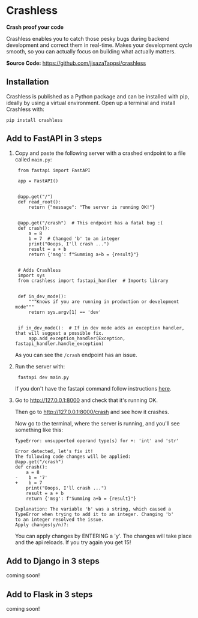 # Crashless
**Crash proof your code**

Crashless enables you to catch those pesky bugs during backend development and correct them in real-time. Makes your development cycle smooth, so you can actually focus on building what actually matters.


**Source Code:** https://github.com/jisazaTappsi/crashless

## Installation

Crashless is published as a Python package and can be installed with pip, ideally by using a virtual environment. Open up a terminal and install Crashless with:

    pip install crashless


## Add to FastAPI in 3 steps

1. Copy and paste the following server with a crashed endpoint to a file called `main.py`:

        from fastapi import FastAPI
    
        app = FastAPI()


        @app.get("/")
        def read_root():
            return {"message": "The server is running OK!"}
    
    
        @app.get("/crash")  # This endpoint has a fatal bug :(
        def crash():
            a = 8
            b = 7  # Changed 'b' to an integer
            print("Ooops, I'll crash ...")
            result = a + b
            return {'msg': f"Summing a+b = {result}"}
        
        
        # Adds Crashless
        import sys
        from crashless import fastapi_handler  # Imports library
        
        
        def in_dev_mode():
            """Knows if you are running in production or development mode"""
            return sys.argv[1] == 'dev'
        
        
        if in_dev_mode():  # If in dev mode adds an exception handler, that will suggest a possible fix.
            app.add_exception_handler(Exception, fastapi_handler.handle_exception)


    As you can see the `/crash` endpoint has an issue.


2. Run the server with:

        fastapi dev main.py

    If you don't have the fastapi command follow instructions [here][1].

    [1]: <https://fastapi.tiangolo.com/fastapi-cli/> "fastapi CLI installation"



3. Go to <http://127.0.0.1:8000> and check that it's running OK.

   Then go to <http://127.0.0.1:8000/crash> and see how it crashes.

   Now go to the terminal, where the server is running, and you'll see something like this:

       TypeError: unsupported operand type(s) for +: 'int' and 'str'
   
       Error detected, let's fix it!
       The following code changes will be applied:
       @app.get("/crash")
       def crash():
           a = 8
       -    b = '7'
       +    b = 7
           print("Ooops, I'll crash ...")
           result = a + b
           return {'msg': f"Summing a+b = {result}"}
   
       Explanation: The variable 'b' was a string, which caused a TypeError when trying to add it to an integer. Changing 'b'
       to an integer resolved the issue.
       Apply changes(y/n)?: 

   You can apply changes by ENTERING a 'y'. The changes will take place and the api reloads. If you try again you get 15!


## Add to Django in 3 steps

coming soon!

## Add to Flask in 3 steps

coming soon!
